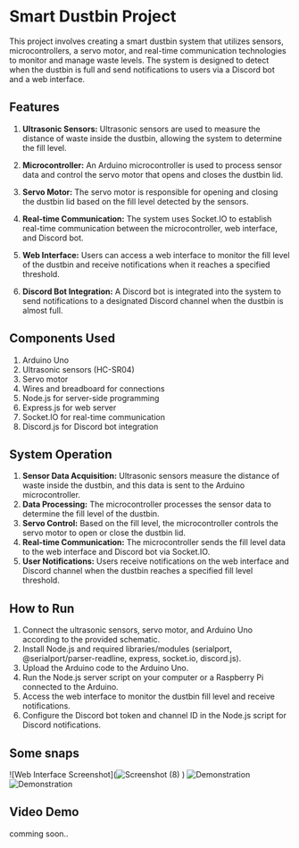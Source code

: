 # Smart Dustbin Project

This project involves creating a smart dustbin system that utilizes sensors, microcontrollers, a servo motor, and real-time communication technologies to monitor and manage waste levels. The system is designed to detect when the dustbin is full and send notifications to users via a Discord bot and a web interface.

## Features

1. **Ultrasonic Sensors:** Ultrasonic sensors are used to measure the distance of waste inside the dustbin, allowing the system to determine the fill level.

2. **Microcontroller:** An Arduino microcontroller is used to process sensor data and control the servo motor that opens and closes the dustbin lid.

3. **Servo Motor:** The servo motor is responsible for opening and closing the dustbin lid based on the fill level detected by the sensors.

4. **Real-time Communication:** The system uses Socket.IO to establish real-time communication between the microcontroller, web interface, and Discord bot.

5. **Web Interface:** Users can access a web interface to monitor the fill level of the dustbin and receive notifications when it reaches a specified threshold.

6. **Discord Bot Integration:** A Discord bot is integrated into the system to send notifications to a designated Discord channel when the dustbin is almost full.

## Components Used

1. Arduino Uno 
2. Ultrasonic sensors (HC-SR04)
3. Servo motor
4. Wires and breadboard for connections
5. Node.js for server-side programming
6. Express.js for web server
7. Socket.IO for real-time communication
8. Discord.js for Discord bot integration

## System Operation

1. **Sensor Data Acquisition:** Ultrasonic sensors measure the distance of waste inside the dustbin, and this data is sent to the Arduino microcontroller.
2. **Data Processing:** The microcontroller processes the sensor data to determine the fill level of the dustbin.
3. **Servo Control:** Based on the fill level, the microcontroller controls the servo motor to open or close the dustbin lid.
4. **Real-time Communication:** The microcontroller sends the fill level data to the web interface and Discord bot via Socket.IO.
5. **User Notifications:** Users receive notifications on the web interface and Discord channel when the dustbin reaches a specified fill level threshold.

## How to Run

1. Connect the ultrasonic sensors, servo motor, and Arduino Uno according to the provided schematic.
2. Install Node.js and required libraries/modules (serialport, @serialport/parser-readline, express, socket.io, discord.js).
3. Upload the Arduino code to the Arduino Uno.
4. Run the Node.js server script on your computer or a Raspberry Pi connected to the Arduino.
5. Access the web interface to monitor the dustbin fill level and receive notifications.
6. Configure the Discord bot token and channel ID in the Node.js script for Discord notifications.

## Some snaps

![Web Interface Screenshot](![Screenshot (8)](https://github.com/Mandip47/smart_dustbin/assets/108076760/de6b2d48-27a3-4a4a-8bb6-2808e01b215f)
)
![Demonstration](![dustin](https://github.com/Mandip47/smart_dustbin/assets/108076760/356666e0-cbef-42cc-80b9-b38468ff4d74)
)
![Demonstration](![dus](https://github.com/Mandip47/smart_dustbin/assets/108076760/1fc64b38-7dd9-4aeb-a064-c780e4f8fadd)
)

## Video Demo

comming soon..
